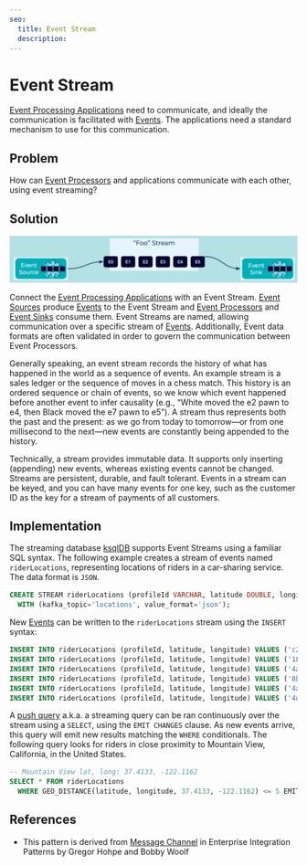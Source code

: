 ```yaml
---
seo:
  title: Event Stream
  description: 
---
```

# Event Stream
[Event Processing Applications](../event-processing/event-processing-application.md) need to communicate, and ideally the communication is facilitated with [Events](../event/event.md). The applications need a standard mechanism to use for this communication.

## Problem
How can [Event Processors](../event-processing/event-processor.md) and applications communicate with each other, using event streaming?

## Solution
![event-stream](../img/event-stream.png)

Connect the [Event Processing Applications](../event-processing/event-processing-application.md) with an Event Stream. [Event Sources](../event-source/event-source.md) produce [Events](../event/event.md) to the Event Stream and [Event Processors](../event-processing/event-processor.md) and [Event Sinks](../event-sink/event-sink.md) consume them. Event Streams are named, allowing communication over a specific stream of [Events](../event/event.md). Additionally, Event data formats are often validated in order to govern the communication between Event Processors.

Generally speaking, an event stream records the history of what has happened in the world as a sequence of events. An example stream is a sales ledger or the sequence of moves in a chess match. This history is an ordered sequence or chain of events, so we know which event happened before another event to infer causality (e.g., “White moved the e2 pawn to e4, then Black moved the e7 pawn to e5”). A stream thus represents both the past and the present: as we go from today to tomorrow—or from one millisecond to the next—new events are constantly being appended to the history.

Technically, a stream provides immutable data. It supports only inserting (appending) new events, whereas existing events cannot be changed. Streams are persistent, durable, and fault tolerant. Events in a stream can be keyed, and you can have many events for one key, such as the customer ID as the key for a stream of payments of all customers.

## Implementation
The streaming database [ksqlDB](https://ksqldb.io/) supports Event Streams using a familiar SQL syntax. The following example creates a stream of events named `riderLocations`, representing locations of riders in a car-sharing service. The data format is `JSON`.
```sql
CREATE STREAM riderLocations (profileId VARCHAR, latitude DOUBLE, longitude DOUBLE)
  WITH (kafka_topic='locations', value_format='json');
```

New [Events](../event/event.md) can be written to the `riderLocations` stream using the `INSERT` syntax:
```sql
INSERT INTO riderLocations (profileId, latitude, longitude) VALUES ('c2309eec', 37.7877, -122.4205);
INSERT INTO riderLocations (profileId, latitude, longitude) VALUES ('18f4ea86', 37.3903, -122.0643);
INSERT INTO riderLocations (profileId, latitude, longitude) VALUES ('4ab5cbad', 37.3952, -122.0813);
INSERT INTO riderLocations (profileId, latitude, longitude) VALUES ('8b6eae59', 37.3944, -122.0813);
INSERT INTO riderLocations (profileId, latitude, longitude) VALUES ('4a7c7b41', 37.4049, -122.0822);
INSERT INTO riderLocations (profileId, latitude, longitude) VALUES ('4ddad000', 37.7857, -122.4011);
```

A [push query](https://docs.ksqldb.io/en/latest/concepts/queries/#push) a.k.a. a streaming query can be ran continuously over the stream using a `SELECT`, using the `EMIT CHANGES` clause. As new events arrive, this query will emit new results matching the `WHERE` conditionals. The following query looks for riders in close proximity to Mountain View, California, in the United States.
```sql
-- Mountain View lat, long: 37.4133, -122.1162
SELECT * FROM riderLocations
  WHERE GEO_DISTANCE(latitude, longitude, 37.4133, -122.1162) <= 5 EMIT CHANGES;
```

## References
* This pattern is derived from [Message Channel](https://www.enterpriseintegrationpatterns.com/patterns/messaging/MessageChannel.html) in Enterprise Integration Patterns by Gregor Hohpe and Bobby Woolf
